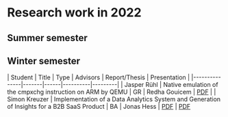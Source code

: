 # Research work in 2022

## Summer semester


## Winter semester

| Student       | Title | Type | Advisors |     Report/Thesis   |    Presentation    |
|---------------|-------|------|----------|---------|
| Jasper Rühl | Native emulation of the cmpxchg instruction on ARM by QEMU | GR | Redha Gouicem | [PDF](winter/docs/gr_ruehl_native_emulation_of_the_cmpxchg_instruction_on_arm_by_qemu.pdf)  |
| Simon Kreuzer | Implementation of a Data Analytics System and Generation of Insights for a B2B SaaS Product | BA | Jonas Hess | [PDF](winter/docs/bsc_kreuzer_implementation_of_a_data_analytics_system_and_generation_of_insights_for_a_b2b_saas_product.pdf) | [PDF]()
